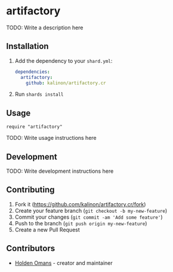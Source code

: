 # artifactory

TODO: Write a description here

## Installation

1. Add the dependency to your `shard.yml`:

   ```yaml
   dependencies:
     artifactory:
       github: kalinon/artifactory.cr
   ```

2. Run `shards install`

## Usage

```crystal
require "artifactory"
```

TODO: Write usage instructions here

## Development

TODO: Write development instructions here

## Contributing

1. Fork it (<https://github.com/kalinon/artifactory.cr/fork>)
2. Create your feature branch (`git checkout -b my-new-feature`)
3. Commit your changes (`git commit -am 'Add some feature'`)
4. Push to the branch (`git push origin my-new-feature`)
5. Create a new Pull Request

## Contributors

- [Holden Omans](https://github.com/kalinon) - creator and maintainer
